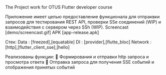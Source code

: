 The Project work for OTUS Flutter developer course

Приложение имеет целью предоставление функционала для отпраквки запросов для тестирования REST API, проверки SSe соединений (WIP) и взаимодействия с сервером через SSh (WIP).
Screencast [demo/screencast.gif]
APK [app-release.apk]

Стек: 
Data : [freezed],[equatable]
DI : [provider],[flutte_bloc]
Network : [http],[flutter_client_sse],[hello]

Реализованы функции:
🔵 Формирования и отправки http запроса и просмотра ответа
🔵 Отправка запроса для получения SSE событий и отображения принятых событий
